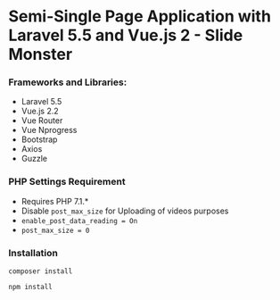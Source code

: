 # Semi-Single Page Application with Laravel 5.5 and Vue.js 2 - Slide Monster

### Frameworks and Libraries:

- Laravel 5.5
- Vue.js 2.2
- Vue Router
- Vue Nprogress
- Bootstrap
- Axios
- Guzzle

### PHP Settings Requirement

- Requires PHP 7.1.*
- Disable `post_max_size` for Uploading of videos purposes
- `enable_post_data_reading = On`
- `post_max_size = 0`


### Installation

`composer install`

`npm install`

